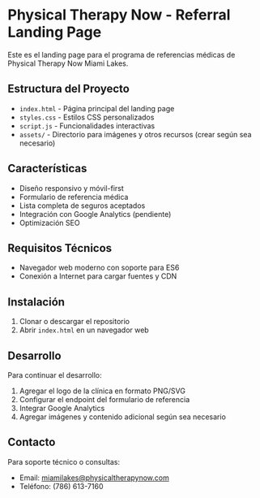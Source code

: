 # Physical Therapy Now - Referral Landing Page

Este es el landing page para el programa de referencias médicas de Physical Therapy Now Miami Lakes.

## Estructura del Proyecto

- `index.html` - Página principal del landing page
- `styles.css` - Estilos CSS personalizados
- `script.js` - Funcionalidades interactivas
- `assets/` - Directorio para imágenes y otros recursos (crear según sea necesario)

## Características

- Diseño responsivo y móvil-first
- Formulario de referencia médica
- Lista completa de seguros aceptados
- Integración con Google Analytics (pendiente)
- Optimización SEO

## Requisitos Técnicos

- Navegador web moderno con soporte para ES6
- Conexión a Internet para cargar fuentes y CDN

## Instalación

1. Clonar o descargar el repositorio
2. Abrir `index.html` en un navegador web

## Desarrollo

Para continuar el desarrollo:

1. Agregar el logo de la clínica en formato PNG/SVG
2. Configurar el endpoint del formulario de referencia
3. Integrar Google Analytics
4. Agregar imágenes y contenido adicional según sea necesario

## Contacto

Para soporte técnico o consultas:
- Email: miamilakes@physicaltherapynow.com
- Teléfono: (786) 613-7160

